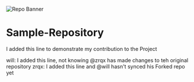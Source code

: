 ![Repo Banner]('resources/github-banner.png')
# Sample-Repository

I added this line to demonstrate my contribution to the Project

will: I added this line, not knowing @zrqx has made changes to teh original repository
zrqx: I added this line and @will hasn't synced his Forked repo yet
